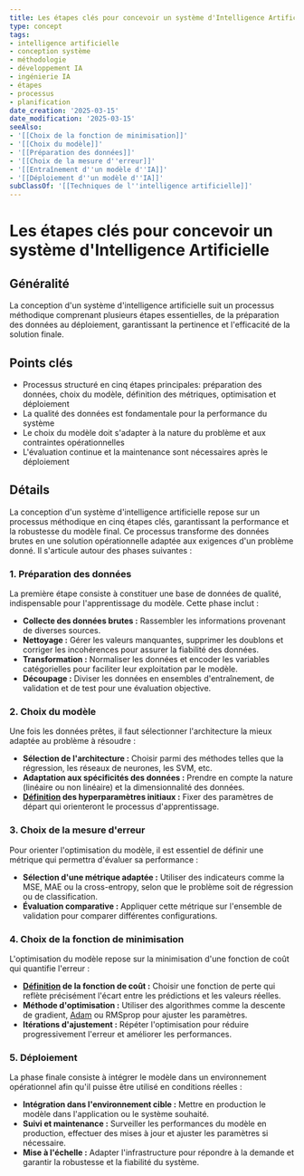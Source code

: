 ```yaml
---
title: Les étapes clés pour concevoir un système d'Intelligence Artificielle
type: concept
tags:
- intelligence artificielle
- conception système
- méthodologie
- développement IA
- ingénierie IA
- étapes
- processus
- planification
date_creation: '2025-03-15'
date_modification: '2025-03-15'
seeAlso:
- '[[Choix de la fonction de minimisation]]'
- '[[Choix du modèle]]'
- '[[Préparation des données]]'
- '[[Choix de la mesure d''erreur]]'
- '[[Entraînement d''un modèle d''IA]]'
- '[[Déploiement d''un modèle d''IA]]'
subClassOf: '[[Techniques de l''intelligence artificielle]]'
---
```

# Les étapes clés pour concevoir un système d'Intelligence Artificielle

## Généralité

La conception d'un système d'intelligence artificielle suit un processus méthodique comprenant plusieurs étapes essentielles, de la préparation des données au déploiement, garantissant la pertinence et l'efficacité de la solution finale.

## Points clés

- Processus structuré en cinq étapes principales: préparation des données, choix du modèle, définition des métriques, optimisation et déploiement
- La qualité des données est fondamentale pour la performance du système
- Le choix du modèle doit s'adapter à la nature du problème et aux contraintes opérationnelles
- L'évaluation continue et la maintenance sont nécessaires après le déploiement

## Détails

La conception d'un système d'intelligence artificielle repose sur un processus méthodique en cinq étapes clés, garantissant la performance et la robustesse du modèle final. Ce processus transforme des données brutes en une solution opérationnelle adaptée aux exigences d'un problème donné. Il s'articule autour des phases suivantes :

### 1. Préparation des données

La première étape consiste à constituer une base de données de qualité, indispensable pour l'apprentissage du modèle. Cette phase inclut :

- **Collecte des données brutes :** Rassembler les informations provenant de diverses sources.
- **Nettoyage :** Gérer les valeurs manquantes, supprimer les doublons et corriger les incohérences pour assurer la fiabilité des données.
- **Transformation :** Normaliser les données et encoder les variables catégorielles pour faciliter leur exploitation par le modèle.
- **Découpage :** Diviser les données en ensembles d'entraînement, de validation et de test pour une évaluation objective.

### 2. Choix du modèle

Une fois les données prêtes, il faut sélectionner l'architecture la mieux adaptée au problème à résoudre :

- **Sélection de l'architecture :** Choisir parmi des méthodes telles que la régression, les réseaux de neurones, les SVM, etc.
- **Adaptation aux spécificités des données :** Prendre en compte la nature (linéaire ou non linéaire) et la dimensionnalité des données.
- **[Définition](https://fr.wikipedia.org/wiki/Définition) des hyperparamètres initiaux :** Fixer des paramètres de départ qui orienteront le processus d'apprentissage.

### 3. Choix de la mesure d'erreur

Pour orienter l'optimisation du modèle, il est essentiel de définir une métrique qui permettra d'évaluer sa performance :

- **Sélection d'une métrique adaptée :** Utiliser des indicateurs comme la MSE, MAE ou la cross-entropy, selon que le problème soit de régression ou de classification.
- **Évaluation comparative :** Appliquer cette métrique sur l'ensemble de validation pour comparer différentes configurations.

### 4. Choix de la fonction de minimisation

L'optimisation du modèle repose sur la minimisation d'une fonction de coût qui quantifie l'erreur :

- **[Définition](https://fr.wikipedia.org/wiki/Définition) de la fonction de coût :** Choisir une fonction de perte qui reflète précisément l'écart entre les prédictions et les valeurs réelles.
- **Méthode d'optimisation :** Utiliser des algorithmes comme la descente de gradient, [Adam](https://fr.wikipedia.org/wiki/Adam) ou RMSprop pour ajuster les paramètres.
- **Itérations d'ajustement :** Répéter l'optimisation pour réduire progressivement l'erreur et améliorer les performances.

### 5. Déploiement

La phase finale consiste à intégrer le modèle dans un environnement opérationnel afin qu'il puisse être utilisé en conditions réelles :

- **Intégration dans l'environnement cible :** Mettre en production le modèle dans l'application ou le système souhaité.
- **Suivi et maintenance :** Surveiller les performances du modèle en production, effectuer des mises à jour et ajuster les paramètres si nécessaire.
- **Mise à l'échelle :** Adapter l'infrastructure pour répondre à la demande et garantir la robustesse et la fiabilité du système.